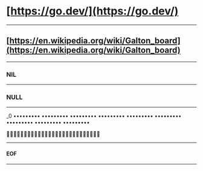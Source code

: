 # [https://go.dev/](https://go.dev/)

---------------------------------------------------------------------

## [https://en.wikipedia.org/wiki/Galton_board](https://en.wikipedia.org/wiki/Galton_board)

---------------------------------------------------------------------

### NIL

---------------------------------------------------------------------

### NULL

---------------------------------------------------------------------

_0 ••••••••• ••••••••• ••••••••• ••••••••• ••••••••• ••••••••• ••••••••• ••••••••• •••••••••

🍎🍎🍎🥝🥝🥝💙💙💙🍎🍎🍎🥝🥝🥝💙💙💙🍎🍎🍎🥝🥝🥝💙💙💙

---------------------------------------------------------------------

#### EOF

---------------------------------------------------------------------
